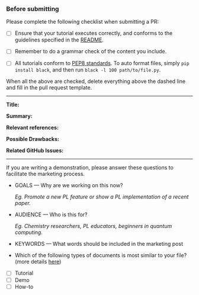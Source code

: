 ### Before submitting

Please complete the following checklist when submitting a PR:

- [ ] Ensure that your tutorial executes correctly, and conforms to the
      guidelines specified in the [README](../README.md).

- [ ] Remember to do a grammar check of the content you include.
- [ ] All tutorials conform to
      [PEP8 standards](https://www.python.org/dev/peps/pep-0008/).
      To auto format files, simply `pip install black`, and then
      run `black -l 100 path/to/file.py`.

When all the above are checked, delete everything above the dashed
line and fill in the pull request template.

------------------------------------------------------------------------------------------------------------

**Title:**

**Summary:**

**Relevant references:**

**Possible Drawbacks:**

**Related GitHub Issues:**

----
If you are writing a demonstration, please answer these questions to facilitate the marketing process.

* GOALS — Why are we working on this now?

  *Eg. Promote a new PL feature or show a PL implementation of a recent paper.*


* AUDIENCE — Who is this for?

  *Eg. Chemistry researchers, PL educators, beginners in quantum computing.*


* KEYWORDS — What words should be included in the marketing post


* Which of the following types of documents is most similar to your file? 
(more details [here](https://www.notion.so/xanaduai/Different-kinds-of-documentation-69200645fe59442991c71f9e7d8a77f8))
    
- [ ] Tutorial
- [ ] Demo
- [ ] How-to